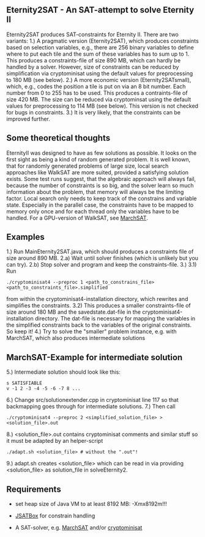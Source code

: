 Eternity2SAT - An SAT-attempt to solve Eternity II 
--------------------------------------------------

Eternity2SAT produces SAT-constraints for Eternity II. There are two variants:
1.) A pragmatic version (Eternity2SAT), which produces constraints based on selection variables, e.g., there are 256 binary variables to define where to put each tile and the sum of these variables has to sum up to 1. This produces a constraints-file of size 890 MB, which can hardly be handled by a solver. However, size of constraints can be reduced by simplification via cryptominisat using the default values for preprocessing to 180 MB (see below).
2.) A more economic version (Eternity2SATsmall), which, e.g., codes the position a tile is put on via an 8 bit number. Each number from 0 to 255 has to be used. This produces a contraints-file of size 420 MB. The size can be reduced via cryptominsat using the default values for preprocessing to 114 MB (see below). This version is not checked for bugs in constraints.
3.) It is very likely, that the constraints can be improved further.

Some theoretical thoughts
-------------------------

EternityII was designed to have as few solutions as possible. It looks on the first sight as being a kind of random generated problem. It is well known, that for randomly generated problems of large size, local search approaches like WalkSAT are more suited, provided a satisfying solution exists. Some test runs suggest, that the algebraic approach will always fail, because the number of constraints is so big, and the solver learn so much information about the problem, that memory will always be the limiting factor. Local search only needs to keep track of the constrains and variable state. Especially in the parallel case, the constraints have to be mapped to memory only once and for each thread only the variables have to be handled. For a GPU-version of WalkSAT, see [MarchSAT](https://github.com/jostien/MarchSAT). 

Examples
--------

1.) Run MainEternity2SAT.java, which should produces a constraints file of size around 890 MB.
2.a) Wait until solver finishes (which is unlikely but you can try).
2.b) Stop solver and program and keep the constraints-file.
3.)
3.1) Run
```
./cryptominisat4 --preproc 1 <path_to_constrains_file> <path_to_constraints_file>.simplified
```
from within the cryptominisat4-installation directory, which rewrites and simplifies the constraints.
3.2) This produces a smaller constraints-file of size around 180 MB and the savedstate.dat-file in the cryptominisat4-installation directory. The dat-file is necessary for mapping the variables in the simplified constraints back to the variables of the original constraints. So keep it!
4.) Try to solve the "smaller" problem instance, e.g. with MarchSAT, which also produces intermediate solutions

MarchSAT-Example for intermediate solution
------------------------------------------

5.) Intermediate solution should look like this:
```
s SATISFIABLE
v -1 2 -3 -4 -5 -6 -7 8 ...
```
6.) Change src/solutionextender.cpp in cryptominisat line 117 so that backmapping goes through for intermediate solutions.
7.) Then call 
```
./cryptominisat4 --preproc 2 <simplified_solution_file> > <solution_file>.out
```
8.) <solution_file>.out contains cryptominisat comments and similar stuff so it must be adapted by an helper-script
```
./adapt.sh <solution_file> # without the ".out"!
```
9.) adapt.sh creates <solution_file> which can be read in via providing <solution_file> as solution_file in solveEternity2.
 

Requirements
------------

- set heap size of Java VM to at least 8192 MB: -Xmx8192m!!!

- [JSATBox](https://github.com/jostien/JSATBox) for constrain handling

- A SAT-solver, e.g. [MarchSAT](https://github.com/jostien/MarchSAT) and/or [cryptominisat](https://github.com/msoos/cryptominisat)
